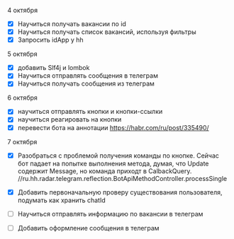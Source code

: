 4 октября
- [x] Научиться получать вакансии по id
- [x] Научиться получать список вакансий, используя фильтры
- [x] Запросить idApp у hh

5 октября
- [x] добавить Slf4j и lombok
- [x] Научиться отправлять сообщения в телеграм
- [x] Научиться получать сообщения из телеграм

6 октября
- [x] научиться отправлять кнопки и кнопки-ссылки
- [x] научиться реагировать на кнопки
- [x] перевести бота на аннотации https://habr.com/ru/post/335490/

7 октября
- [x] Разобраться с проблемой получения команды по кнопке. Сейчас бот падает на попытке выполнения метода, думая, что Update содержит Message, но команда приходт в CalbackQuery. //ru.hh.radar.telegram.reflection.BotApiMethodController.processSingle
- [x] Добавить первоначальную проверу существования пользователя, подумать как хранить chatId
- [ ] Научиться отправлять информацию по вакансии в телеграм
- [ ] Добавить оформление сообщения в телеграм

